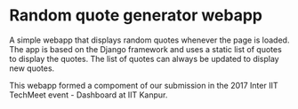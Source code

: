 # Random quote generator webapp

A simple webapp that displays random quotes whenever the page is loaded.  
The app is based on the Django framework and uses a static list of quotes to display the quotes. The list of quotes can always be updated to display new quotes.

This webapp formed a compoment of our submission in the 2017 Inter IIT TechMeet event - Dashboard at IIT Kanpur.


